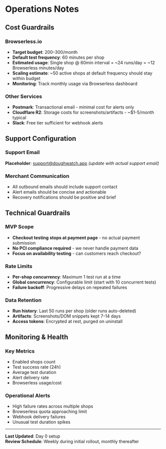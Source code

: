 # Operations Notes

## Cost Guardrails

### Browserless.io
- **Target budget**: $200–$300/month
- **Default test frequency**: 60 minutes per shop
- **Estimated usage**: Single shop @ 60min interval = ~24 runs/day = ~12 Browserless minutes/day
- **Scaling estimate**: ~50 active shops at default frequency should stay within budget
- **Monitoring**: Track monthly usage via Browserless dashboard

### Other Services
- **Postmark**: Transactional email - minimal cost for alerts only
- **Cloudflare R2**: Storage costs for screenshots/artifacts - ~$1-5/month typical
- **Slack**: Free tier sufficient for webhook alerts

## Support Configuration

### Support Email
**Placeholder**: support@doughwatch.app *(update with actual support email)*

### Merchant Communication
- All outbound emails should include support contact
- Alert emails should be concise and actionable
- Recovery notifications should be positive and brief

## Technical Guardrails

### MVP Scope
- **Checkout testing stops at payment page** - no actual payment submission
- **No PCI compliance required** - we never handle payment data
- **Focus on availability testing** - can customers reach checkout?

### Rate Limits
- **Per-shop concurrency**: Maximum 1 test run at a time
- **Global concurrency**: Configurable limit (start with 10 concurrent tests)
- **Failure backoff**: Progressive delays on repeated failures

### Data Retention
- **Run history**: Last 50 runs per shop (older runs auto-deleted)
- **Artifacts**: Screenshots/DOM snippets kept 7-14 days
- **Access tokens**: Encrypted at rest, purged on uninstall

## Monitoring & Health

### Key Metrics
- Enabled shops count
- Test success rate (24h)
- Average test duration
- Alert delivery rate
- Browserless usage/cost

### Operational Alerts
- High failure rates across multiple shops
- Browserless quota approaching limit
- Webhook delivery failures
- Unusual test duration spikes

---

**Last Updated**: Day 0 setup  
**Review Schedule**: Weekly during initial rollout, monthly thereafter


